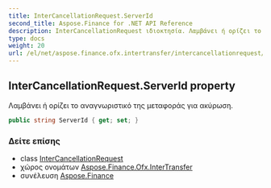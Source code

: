 ```yaml
---
title: InterCancellationRequest.ServerId
second_title: Aspose.Finance for .NET API Reference
description: InterCancellationRequest ιδιοκτησία. Λαμβάνει ή ορίζει το αναγνωριστικό της μεταφοράς για ακύρωση.
type: docs
weight: 20
url: /el/net/aspose.finance.ofx.intertransfer/intercancellationrequest/serverid/
---
```

## InterCancellationRequest.ServerId property

Λαμβάνει ή ορίζει το αναγνωριστικό της μεταφοράς για ακύρωση.

```csharp
public string ServerId { get; set; }
```

### Δείτε επίσης

* class [InterCancellationRequest](../)
* χώρος ονομάτων [Aspose.Finance.Ofx.InterTransfer](../../intercancellationrequest/)
* συνέλευση [Aspose.Finance](../../../)


